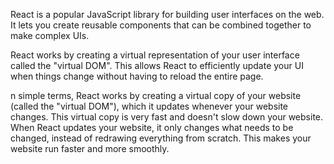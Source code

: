 React is a popular JavaScript library for building user interfaces on the web. It lets you create reusable components that can be combined together to make complex UIs.

React works by creating a virtual representation of your user interface called the "virtual DOM". This allows React to efficiently update your UI when things change without having to reload the entire page.

n simple terms, React works by creating a virtual copy of your website (called the "virtual DOM"), which it updates whenever your website changes. This virtual copy is very fast and doesn't slow down your website. When React updates your website, it only changes what needs to be changed, instead of redrawing everything from scratch. This makes your website run faster and more smoothly.